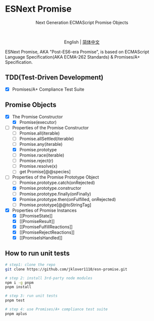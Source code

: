 # ESNext Promise

<p align='center'>Next Generation ECMAScript Promise Objects</p>

<br>

<p align='center'>
  English | <a href='./README.zh-CN.md'>简体中文</a>
</p>

ESNext Promise, AKA "Post-ES6-era Promise", is based on ECMAScript Language Specification(AKA ECMA-262 Standards) & Promises/A+ Specification.

## TDD(Test-Driven Development)

- [x] Promises/A+ Compliance Test Suite

## Promise Objects

- [x] The Promise Constructor
  - [x] Promise(executor)
- [ ] Properties of the Promise Constructor
  - [ ] Promise.all(iterable)
  - [ ] Promise.allSettled(iterable)
  - [ ] Promise.any(iterable)
  - [x] Promise.prototype
  - [ ] Promise.race(iterable)
  - [ ] Promise.reject(r)
  - [ ] Promise.resolve(x)
  - [ ] get Promise[@@species]
- [ ] Properties of the Promise Prototype Object
  - [ ] Promise.prototype.catch(onRejected)
  - [x] Promise.prototype.constructor
  - [ ] Promise.prototype.finally(onFinally)
  - [x] Promise.prototype.then(onFulfilled, onRejected)
  - [ ] Promise.prototype[@@toStringTag]
- [x] Properties of Promise Instances
  - [x] [[PromiseState]]
  - [x] [[PromiseResult]]
  - [x] [[PromiseFulfillReactions]]
  - [x] [[PromiseRejectReactions]]
  - [x] [[PromiseIsHandled]]

## How to run unit tests

```bash
# step1: clone the repo
git clone https://github.com/jklover1110/esn-promise.git

# step 2: install 3rd-party node modules
npm i -g pnpm
pnpm install

# step 3: run unit tests
pnpm test

# step 4: use Promises/A+ compliance test suite
pnpm aplus

```
